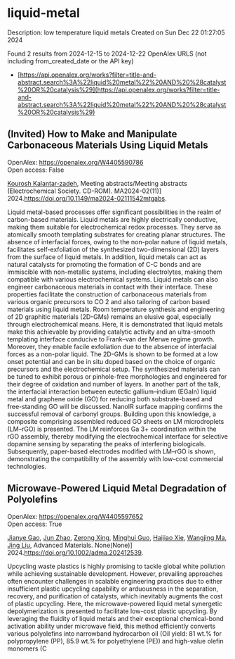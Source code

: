 # liquid-metal
Description: low temperature liquid metals
Created on Sun Dec 22 01:27:05 2024

Found 2 results from 2024-12-15 to 2024-12-22
OpenAlex URLS (not including from_created_date or the API key)
- [https://api.openalex.org/works?filter=title-and-abstract.search%3A%22liquid%20metal%22%20AND%20%28catalyst%20OR%20catalysis%29](https://api.openalex.org/works?filter=title-and-abstract.search%3A%22liquid%20metal%22%20AND%20%28catalyst%20OR%20catalysis%29)

## (Invited) How to Make and Manipulate Carbonaceous Materials Using Liquid Metals   

OpenAlex: https://openalex.org/W4405590786    
Open access: False
    
[Kourosh Kalantar‐zadeh](https://openalex.org/A5067220816), Meeting abstracts/Meeting abstracts (Electrochemical Society. CD-ROM). MA2024-02(11)] 2024.https://doi.org/10.1149/ma2024-02111542mtgabs.
    
Liquid metal-based processes offer significant possibilities in the realm of carbon-based materials. Liquid metals are highly electrically conductive, making them suitable for electrochemical redox processes. They serve as atomically smooth templating substrates for creating planar structures. The absence of interfacial forces, owing to the non-polar nature of liquid metals, facilitates self-exfoliation of the synthesized two-dimensional (2D) layers from the surface of liquid metals. In addition, liquid metals can act as natural catalysts for promoting the formation of C-C bonds and are immiscible with non-metallic systems, including electrolytes, making them compatible with various electrochemical systems. Liquid metals can also engineer carbonaceous materials in contact with their interface. These properties facilitate the construction of carbonaceous materials from various organic precursors to CO 2 and also tailoring of carbon based materials using liquid metals. Room temperature synthesis and engineering of 2D graphitic materials (2D-GMs) remains an elusive goal, especially through electrochemical means. Here, it is demonstrated that liquid metals make this achievable by providing catalytic activity and an ultra-smooth templating interface conducive to Frank–van der Merwe regime growth. Moreover, they enable facile exfoliation due to the absence of interfacial forces as a non-polar liquid. The 2D-GMs is shown to be formed at a low onset potential and can be in situ doped based on the choice of organic precursors and the electrochemical setup. The synthesized materials can be tuned to exhibit porous or pinhole-free morphologies and engineered for their degree of oxidation and number of layers. In another part of the talk, the interfacial interaction between eutectic gallium–indium (EGaIn) liquid metal and graphene oxide (GO) for reducing both substrate-based and free-standing GO will be discussed. NanoIR surface mapping confirms the successful removal of carbonyl groups. Building upon this knowledge, a composite comprising assembled reduced GO sheets on LM microdroplets (LM–rGO) is presented. The LM reinforces Ga 3+ coordination within the rGO assembly, thereby modifying the electrochemical interface for selective dopamine sensing by separating the peaks of interfering biologicals. Subsequently, paper-based electrodes modified with LM–rGO is shown, demonstrating the compatibility of the assembly with low-cost commercial technologies.    

    

## Microwave‐Powered Liquid Metal Degradation of Polyolefins   

OpenAlex: https://openalex.org/W4405597652    
Open access: True
    
[Jianye Gao](https://openalex.org/A5083945376), [Jun Zhao](https://openalex.org/A5108602781), [Zerong Xing](https://openalex.org/A5086869260), [Minghui Guo](https://openalex.org/A5076508346), [Haijiao Xie](https://openalex.org/A5085237771), [Wangjing Ma](https://openalex.org/A5112244650), [Jing Liu](https://openalex.org/A5100653469), Advanced Materials. None(None)] 2024.https://doi.org/10.1002/adma.202412539.
    
Upcycling waste plastics is highly promising to tackle global white pollution while achieving sustainable development. However, prevailing approaches often encounter challenges in scalable engineering practices due to either insufficient plastic upcycling capability or arduousness in the separation, recovery, and purification of catalysts, which inevitably augments the cost of plastic upcycling. Here, the microwave-powered liquid metal synergetic depolymerization is presented to facilitate low-cost plastic upcycling. By leveraging the fluidity of liquid metals and their exceptional chemical-bond activation ability under microwave field, this method efficiently converts various polyolefins into narrowband hydrocarbon oil (Oil yield: 81 wt.% for polypropylene (PP), 85.9 wt.% for polyethylene (PE)) and high-value olefin monomers (C    

    
